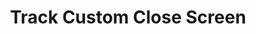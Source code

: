 ---
title: Track Custom Close Screen
position: 3.41
description: Set a manually tracked screen as closed and register the previous screen as a new screen appearance.
from_version: 1.6.3
parameters:
  - name: 
    content: 
content_markdown: |-
  Please make sure to call this method only after the manually closed screen has finished disappearing.
  {: .error }

  ##### Declaration

  ``` swift
  class func closeScreen()
  ```
  {: .code-group-start title="Swift" }

  ``` objective_c
  + (void)closeScreen;
  ```
  {: .code-group title="Objective-C" }

  When using manual screen capturing feature, in most cases it is recommended to also let the SDK know when a manually tracked screen has been closed.

  Closing a screen helps the **Ianpptics SDK** register the re-appearance of the previous screen.

  ##### Example

  ``` swift
  Inapptics.addScreen("MyCustomAlert")
  ...
  Inapptics.closeScreen()
  ```
  {: .code-group-start title="Swift" }

  ``` objective_c
  [Inapptics addScreen:@"MyCustomAlert"];
  ...
  [Inapptics closeScreen];
  ```
  {: .code-group title="Objective-C" }
---